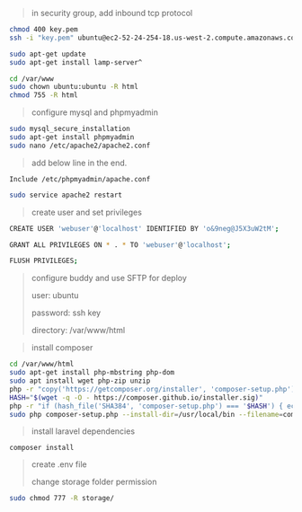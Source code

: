 > in security group, add inbound tcp protocol

```bash
chmod 400 key.pem
ssh -i "key.pem" ubuntu@ec2-52-24-254-18.us-west-2.compute.amazonaws.com
```

```bash
sudo apt-get update
sudo apt-get install lamp-server^

cd /var/www
sudo chown ubuntu:ubuntu -R html
chmod 755 -R html
```

> configure mysql and phpmyadmin

```bash
sudo mysql_secure_installation
sudo apt-get install phpmyadmin
sudo nano /etc/apache2/apache2.conf
```

> add below line in the end.

```
Include /etc/phpmyadmin/apache.conf
```

```bash
sudo service apache2 restart
```

>  create user and set privileges

```bash
CREATE USER 'webuser'@'localhost' IDENTIFIED BY 'o&9neg@J5X3uW2tM';

GRANT ALL PRIVILEGES ON * . * TO 'webuser'@'localhost';

FLUSH PRIVILEGES;
```

> configure buddy and use SFTP for deploy
>
> user: ubuntu
>
> password: ssh key
>
> directory: /var/www/html

> install composer

```bash
cd /var/www/html
sudo apt-get install php-mbstring php-dom
sudo apt install wget php-zip unzip
php -r "copy('https://getcomposer.org/installer', 'composer-setup.php');"
HASH="$(wget -q -O - https://composer.github.io/installer.sig)"
php -r "if (hash_file('SHA384', 'composer-setup.php') === '$HASH') { echo 'Installer verified'; } else { echo 'Installer corrupt'; unlink('composer-setup.php'); } echo PHP_EOL;"
sudo php composer-setup.php --install-dir=/usr/local/bin --filename=composer
```

> install laravel dependencies

```bas
composer install
```

> create .env file
>
> change storage folder permission

```bash
sudo chmod 777 -R storage/
```

